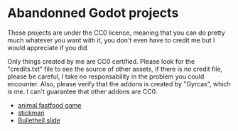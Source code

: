 # Abandonned Godot projects
These projects are under the CC0 licence, meaning that you can do pretty much whatever you want with it, you don't even have to credit me but I would appreciate if you did.

Only things created by me are CC0 certified. Please look for the "credits.txt" file to see the source of other assets, if there is no credit file, please be careful, I take no responsability in the problem you could encounter. Also, please verify that the addons is created by "Gyrcas", which is me. I can't guarantee that other addons are CC0.

- [animal fastfood game](https://github.com/Gyrcas/animal_fastfood_game)
- [stickman](https://github.com/Gyrcas/stickman)
- [Bullethell slide](https://github.com/Gyrcas/Bullethell_slide)
